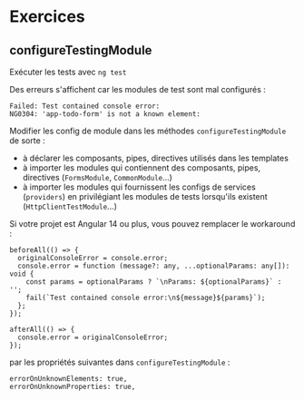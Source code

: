 # Exercices

## configureTestingModule

Exécuter les tests avec `ng test`

Des erreurs s'affichent car les modules de test sont mal configurés :

```
Failed: Test contained console error:
NG0304: 'app-todo-form' is not a known element:
```

Modifier les config de module dans les méthodes `configureTestingModule` de sorte :
- à déclarer les composants, pipes, directives utilisés dans les templates
- à importer les modules qui contiennent des composants, pipes, directives (`FormsModule`, `CommonModule`...)
- à importer les modules qui fournissent les configs de services (`providers`) en privilégiant les modules de tests lorsqu'ils existent (`HttpClientTestModule`...)

Si votre projet est Angular 14 ou plus, vous pouvez remplacer le workaround :

```
beforeAll(() => {
  originalConsoleError = console.error;
  console.error = function (message?: any, ...optionalParams: any[]): void {
    const params = optionalParams ? `\nParams: ${optionalParams}` : '';
    fail(`Test contained console error:\n${message}${params}`);
  };
});

afterAll(() => {
  console.error = originalConsoleError;
});
```

par les propriétés suivantes dans `configureTestingModule` :

```
errorOnUnknownElements: true,
errorOnUnknownProperties: true,
```
